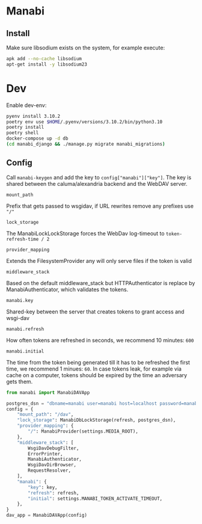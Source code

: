 # Manabi

## Install

Make sure libsodium exists on the system, for example execute:

```bash
apk add --no-cache libsodium
apt-get install -y libsodium23
```

# Dev

Enable dev-env:

```bash
pyenv install 3.10.2
poetry env use $HOME/.pyenv/versions/3.10.2/bin/python3.10
poetry install
poetry shell
docker-compose up -d db
(cd manabi_django && ./manage.py migrate manabi_migrations)
```

## Config

Call `manabi-keygen` and add the key to `config["manabi"]["key"]`. The key is
shared between the caluma/alexandria backend and the WebDAV server.

`mount_path`

Prefix that gets passed to wsgidav, if URL rewrites remove any prefixes use `"/"`

`lock_storage`

The ManabiLockLockStorage forces the WebDav log-timeout to `token-refresh-time / 2`

`provider_mapping`

Extends the FilesystemProvider any will only serve files if the token is valid

`middleware_stack`

Based on the default middleware_stack but HTTPAuthenticator is replace by
ManabiAuthenticator, which validates the tokens.

`manabi.key`

Shared-key between the server that creates tokens to grant access and wsgi-dav

`manabi.refresh`

How often tokens are refreshed in seconds, we recommend 10 minutes: `600`

`manabi.initial`

The time from the token being generated till it has to be refreshed the first
time, we recommend 1 minues: `60`. In case tokens leak, for example via cache on
a computer, tokens should be expired by the time an adversary gets them.

```python
from manabi import ManabiDAVApp

postgres_dsn = "dbname=manabi user=manabi host=localhost password=manabi"
config = {
    "mount_path": "/dav",
    "lock_storage": ManabiDbLockStorage(refresh, postgres_dsn),
    "provider_mapping": {
        "/": ManabiProvider(settings.MEDIA_ROOT),
    },
    "middleware_stack": [
        WsgiDavDebugFilter,
        ErrorPrinter,
        ManabiAuthenticator,
        WsgiDavDirBrowser,
        RequestResolver,
    ],
    "manabi": {
        "key": key,
        "refresh": refresh,
        "initial": settings.MANABI_TOKEN_ACTIVATE_TIMEOUT,
    },
}
dav_app = ManabiDAVApp(config)
```
